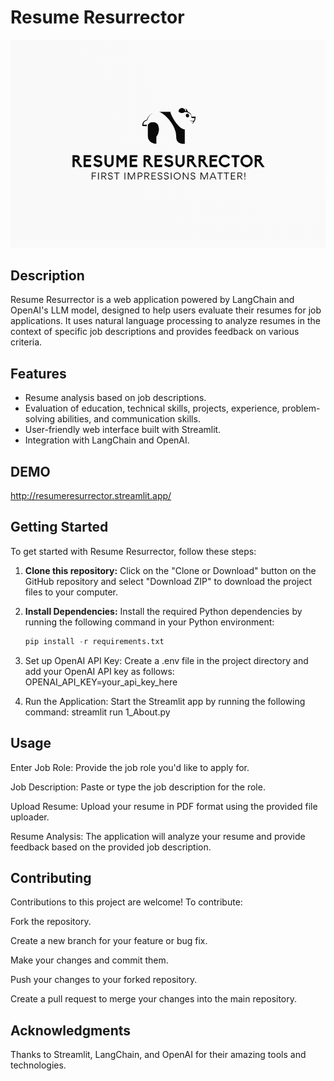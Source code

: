 # Resume Resurrector

![Logo](./images/panda_logo.png)

## Description

Resume Resurrector is a web application powered by LangChain and OpenAI's LLM model, designed to help users evaluate their resumes for job applications. It uses natural language processing to analyze resumes in the context of specific job descriptions and provides feedback on various criteria.

## Features

- Resume analysis based on job descriptions.
- Evaluation of education, technical skills, projects, experience, problem-solving abilities, and communication skills.
- User-friendly web interface built with Streamlit.
- Integration with LangChain and OpenAI.

## DEMO
http://resumeresurrector.streamlit.app/

## Getting Started

To get started with Resume Resurrector, follow these steps:

1. **Clone this repository:** Click on the "Clone or Download" button on the GitHub repository and select "Download ZIP" to download the project files to your computer.

2. **Install Dependencies:** Install the required Python dependencies by running the following command in your Python environment:

   ```python
   pip install -r requirements.txt

3. Set up OpenAI API Key: Create a .env file in the project directory and add your OpenAI API key as follows:
    OPENAI_API_KEY=your_api_key_here
4. Run the Application: Start the Streamlit app by running the following command:
    streamlit run 1_About.py
   
## Usage
Enter Job Role: Provide the job role you'd like to apply for.

Job Description: Paste or type the job description for the role.

Upload Resume: Upload your resume in PDF format using the provided file uploader.

Resume Analysis: The application will analyze your resume and provide feedback based on the provided job description.

## Contributing
Contributions to this project are welcome! To contribute:

Fork the repository.

Create a new branch for your feature or bug fix.

Make your changes and commit them.

Push your changes to your forked repository.

Create a pull request to merge your changes into the main repository.

## Acknowledgments
Thanks to Streamlit, LangChain, and OpenAI for their amazing tools and technologies. 
